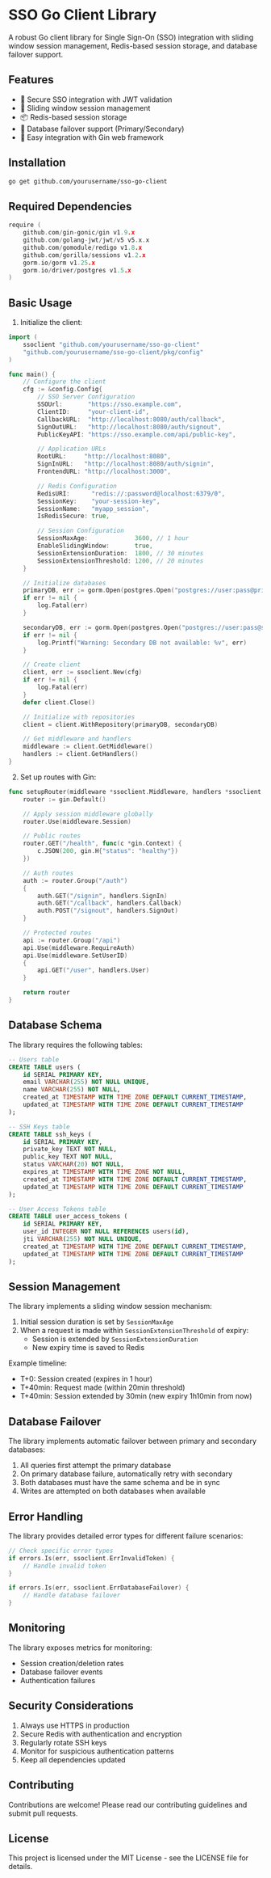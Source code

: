 # SSO Go Client Library

A robust Go client library for Single Sign-On (SSO) integration with sliding window session management, Redis-based session storage, and database failover support.

## Features

- 🔐 Secure SSO integration with JWT validation
- 🔄 Sliding window session management
- 📦 Redis-based session storage
- 💾 Database failover support (Primary/Secondary)
- 🚀 Easy integration with Gin web framework



## Installation

```bash
go get github.com/yourusername/sso-go-client
```

## Required Dependencies

```go
require (
    github.com/gin-gonic/gin v1.9.x
    github.com/golang-jwt/jwt/v5 v5.x.x
    github.com/gomodule/redigo v1.8.x
    github.com/gorilla/sessions v1.2.x
    gorm.io/gorm v1.25.x
    gorm.io/driver/postgres v1.5.x
)
```

## Basic Usage

1. Initialize the client:

```go
import (
    ssoclient "github.com/yourusername/sso-go-client"
    "github.com/yourusername/sso-go-client/pkg/config"
)

func main() {
    // Configure the client
    cfg := &config.Config{
        // SSO Server Configuration
        SSOUrl:       "https://sso.example.com",
        ClientID:     "your-client-id",
        CallbackURL:  "http://localhost:8080/auth/callback",
        SignOutURL:   "http://localhost:8080/auth/signout",
        PublicKeyAPI: "https://sso.example.com/api/public-key",

        // Application URLs
        RootURL:     "http://localhost:8080",
        SignInURL:   "http://localhost:8080/auth/signin",
        FrontendURL: "http://localhost:3000",

        // Redis Configuration
        RedisURI:      "redis://:password@localhost:6379/0",
        SessionKey:    "your-session-key",
        SessionName:   "myapp_session",
        IsRedisSecure: true,

        // Session Configuration
        SessionMaxAge:             3600, // 1 hour
        EnableSlidingWindow:       true,
        SessionExtensionDuration:  1800, // 30 minutes
        SessionExtensionThreshold: 1200, // 20 minutes
    }

    // Initialize databases
    primaryDB, err := gorm.Open(postgres.Open("postgres://user:pass@primary:5432/db"))
    if err != nil {
        log.Fatal(err)
    }

    secondaryDB, err := gorm.Open(postgres.Open("postgres://user:pass@secondary:5432/db"))
    if err != nil {
        log.Printf("Warning: Secondary DB not available: %v", err)
    }

    // Create client
    client, err := ssoclient.New(cfg)
    if err != nil {
        log.Fatal(err)
    }
    defer client.Close()

    // Initialize with repositories
    client = client.WithRepository(primaryDB, secondaryDB)

    // Get middleware and handlers
    middleware := client.GetMiddleware()
    handlers := client.GetHandlers()
}
```

2. Set up routes with Gin:

```go
func setupRouter(middleware *ssoclient.Middleware, handlers *ssoclient.Handlers) *gin.Engine {
    router := gin.Default()

    // Apply session middleware globally
    router.Use(middleware.Session)

    // Public routes
    router.GET("/health", func(c *gin.Context) {
        c.JSON(200, gin.H{"status": "healthy"})
    })

    // Auth routes
    auth := router.Group("/auth")
    {
        auth.GET("/signin", handlers.SignIn)
        auth.GET("/callback", handlers.Callback)
        auth.POST("/signout", handlers.SignOut)
    }

    // Protected routes
    api := router.Group("/api")
    api.Use(middleware.RequireAuth)
    api.Use(middleware.SetUserID)
    {
        api.GET("/user", handlers.User)
    }

    return router
}
```

## Database Schema

The library requires the following tables:

```sql
-- Users table
CREATE TABLE users (
    id SERIAL PRIMARY KEY,
    email VARCHAR(255) NOT NULL UNIQUE,
    name VARCHAR(255) NOT NULL,
    created_at TIMESTAMP WITH TIME ZONE DEFAULT CURRENT_TIMESTAMP,
    updated_at TIMESTAMP WITH TIME ZONE DEFAULT CURRENT_TIMESTAMP
);

-- SSH Keys table
CREATE TABLE ssh_keys (
    id SERIAL PRIMARY KEY,
    private_key TEXT NOT NULL,
    public_key TEXT NOT NULL,
    status VARCHAR(20) NOT NULL,
    expires_at TIMESTAMP WITH TIME ZONE NOT NULL,
    created_at TIMESTAMP WITH TIME ZONE DEFAULT CURRENT_TIMESTAMP,
    updated_at TIMESTAMP WITH TIME ZONE DEFAULT CURRENT_TIMESTAMP
);

-- User Access Tokens table
CREATE TABLE user_access_tokens (
    id SERIAL PRIMARY KEY,
    user_id INTEGER NOT NULL REFERENCES users(id),
    jti VARCHAR(255) NOT NULL UNIQUE,
    created_at TIMESTAMP WITH TIME ZONE DEFAULT CURRENT_TIMESTAMP,
    updated_at TIMESTAMP WITH TIME ZONE DEFAULT CURRENT_TIMESTAMP
);
```

## Session Management

The library implements a sliding window session mechanism:

1. Initial session duration is set by `SessionMaxAge`
2. When a request is made within `SessionExtensionThreshold` of expiry:
   - Session is extended by `SessionExtensionDuration`
   - New expiry time is saved to Redis

Example timeline:
- T+0: Session created (expires in 1 hour)
- T+40min: Request made (within 20min threshold)
- T+40min: Session extended by 30min (new expiry 1h10min from now)

## Database Failover

The library implements automatic failover between primary and secondary databases:

1. All queries first attempt the primary database
2. On primary database failure, automatically retry with secondary
3. Both databases must have the same schema and be in sync
4. Writes are attempted on both databases when available

## Error Handling

The library provides detailed error types for different failure scenarios:

```go
// Check specific error types
if errors.Is(err, ssoclient.ErrInvalidToken) {
    // Handle invalid token
}

if errors.Is(err, ssoclient.ErrDatabaseFailover) {
    // Handle database failover
}
```

## Monitoring

The library exposes metrics for monitoring:

- Session creation/deletion rates
- Database failover events
- Authentication failures

## Security Considerations

1. Always use HTTPS in production
2. Secure Redis with authentication and encryption
3. Regularly rotate SSH keys
4. Monitor for suspicious authentication patterns
5. Keep all dependencies updated

## Contributing

Contributions are welcome! Please read our contributing guidelines and submit pull requests.

## License

This project is licensed under the MIT License - see the LICENSE file for details. 